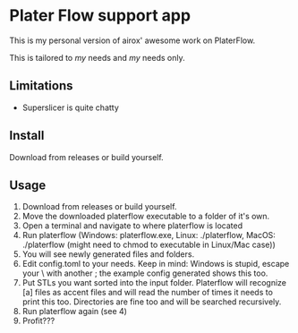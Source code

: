 # Plater Flow support app

This is my personal version of airox' awesome work on PlaterFlow. 

This is tailored to *my* needs and *my* needs only.

## Limitations

* Superslicer is quite chatty 


## Install
Download from releases or build yourself. 

## Usage
1) Download from releases or build yourself.
2) Move the downloaded platerflow executable to a folder of it's own.
3) Open a terminal and navigate to where platerflow is located
4) Run platerflow (Windows: platerflow.exe, Linux: ./platerflow, MacOS: ./platerflow (might need to chmod to executable in Linux/Mac case))
5) You will see newly generated files and folders.
6) Edit config.toml to your needs. Keep in mind: Windows is stupid, escape your \ with another \; the example config generated shows this too.
7) Put STLs you want sorted into the input folder. Platerflow will recognize \[a\] files as accent files and will read the number of times it needs to print this too. Directories are fine too and will be searched recursively.
8) Run platerflow again (see 4)
9) Profit???